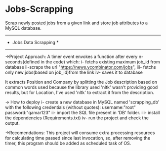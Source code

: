 # Jobs-Scrapping
Scrap newly posted jobs from a given link and store job attributes to a MySQL database.


******************************
*   Jobs Data Scrapping    *
******************************

->Project Approach:
A timer event envokes a function after every n-seconds(defined in the code) which:
i- fetchs existing maximum job_id from database
ii-scraps the url "https://news.ycombinator.com/jobs",
iii- fetchs only new jobs(based on job_id)from the link
iv- saves it to database

It extracts Position and Company by splitting the Job description
 based on common words used because the library used 'nltk' wasn't
 providing good results, but for Location, I've used 'nltk' to extract it
 from the description.

-> How to deploy
i- create a new database in MySQL named 'scrapping_db' with the following credentials (without quotes):
username:"root"
password:"qamar123" 
ii- import the SQL file present in 'DB' folder.
iii- install the dependencies (Requirements.txt)
iv- run the project and check the output.

->Recomendations:
This project will consume extra processing resources for calculating time passed since last invocation,
so, after removing the timer, this program should be added as scheduled task of OS.
